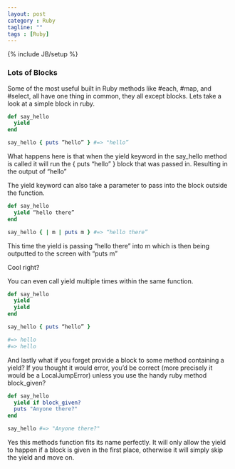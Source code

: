 ```yaml
---
layout: post
category : Ruby
tagline: ""
tags : [Ruby]
---
```

{% include JB/setup %}

### Lots of Blocks ###

Some of the most useful built in Ruby methods like #each, #map, and #select, all have one thing in common, they all except blocks. Lets take a look at a simple block in ruby.

```ruby
def say_hello
  yield
end

say_hello { puts ”hello” } #=> "hello”
```

What happens here is that when the yield keyword in the say_hello method is called it will run the { puts “hello” } block that was passed in. Resulting in the output of “hello”

The yield keyword can also take a parameter to pass into the block outside the function.

```ruby
def say_hello
  yield “hello there”
end

say_hello { | m | puts m } #=> “hello there”
```

This time the yield is passing “hello there” into m which is then being outputted to the screen with “puts m”

Cool right?

You can even call yield multiple times within the same function.

```ruby
def say_hello
  yield
  yield
end

say_hello { puts “hello” }

#=> hello
#=> hello
```

And lastly what if you forget provide a block to some method containing a yield? If you thought it would error, you’d be correct (more precisely it would be a LocalJumpError) unless you use the handy ruby method block_given?

```ruby
def say_hello
  yield if block_given?
  puts "Anyone there?"
end

say_hello #=> "Anyone there?"
```

Yes this methods function fits its name perfectly. It will only allow the yield to happen if a block is given in the first place, otherwise it will simply skip the yield and move on.